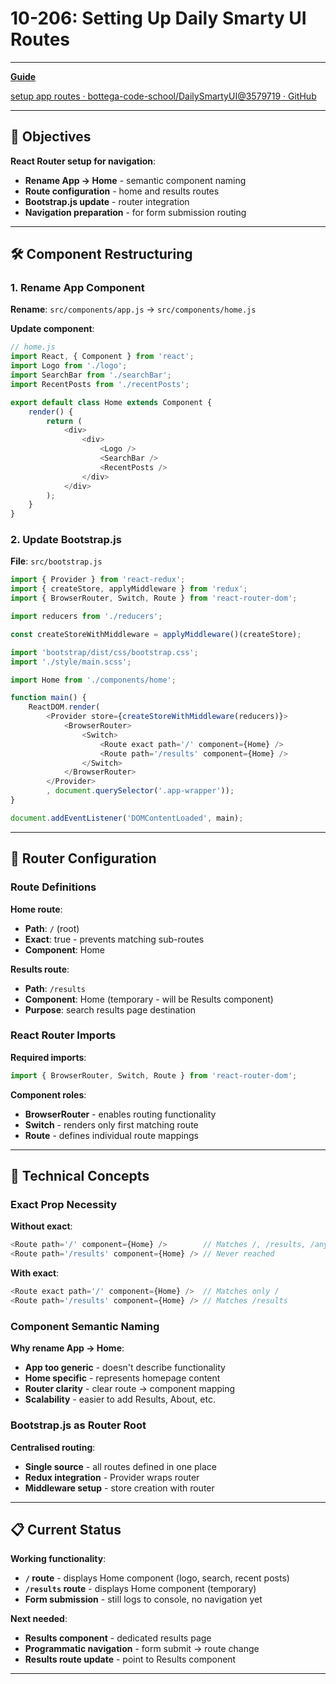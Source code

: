# 10-206: Setting Up Daily Smarty UI Routes

---

**[Guide](https://devcamp.com/pt-full-stack-development-javascript-python-react/guide/setting-up-daily-smarty-ui-routes-using-react-router-dom)**

[setup app routes · bottega-code-school/DailySmartyUI@3579719 · GitHub](https://github.com/bottega-code-school/DailySmartyUI/commit/3579719d3fbff0233823c7a2b1c7c8b2a7e2dcd5)

---

## 🎯 Objectives

**React Router setup for navigation**:

- **Rename App → Home** - semantic component naming
- **Route configuration** - home and results routes
- **Bootstrap.js update** - router integration
- **Navigation preparation** - for form submission routing

---

## 🛠️ Component Restructuring

### 1. Rename App Component

**Rename**: `src/components/app.js` → `src/components/home.js`

**Update component**:

```javascript
// home.js
import React, { Component } from 'react';
import Logo from './logo';
import SearchBar from './searchBar';
import RecentPosts from './recentPosts';

export default class Home extends Component {
    render() {
        return (
            <div>
                <div>
                    <Logo />
                    <SearchBar />
                    <RecentPosts />
                </div>
            </div>
        );
    }
}
```

### 2. Update Bootstrap.js

**File**: `src/bootstrap.js`

```javascript
import { Provider } from 'react-redux';
import { createStore, applyMiddleware } from 'redux';
import { BrowserRouter, Switch, Route } from 'react-router-dom';

import reducers from './reducers';

const createStoreWithMiddleware = applyMiddleware()(createStore);

import 'bootstrap/dist/css/bootstrap.css';
import './style/main.scss';

import Home from './components/home';

function main() {
    ReactDOM.render(
        <Provider store={createStoreWithMiddleware(reducers)}>
            <BrowserRouter>
                <Switch>
                    <Route exact path='/' component={Home} />
                    <Route path='/results' component={Home} />
                </Switch>
            </BrowserRouter>
        </Provider>
        , document.querySelector('.app-wrapper'));
}

document.addEventListener('DOMContentLoaded', main);
```

---

## 📧 Router Configuration

### Route Definitions

**Home route**:

- **Path**: `/` (root)
- **Exact**: true - prevents matching sub-routes
- **Component**: Home

**Results route**:

- **Path**: `/results`
- **Component**: Home (temporary - will be Results component)
- **Purpose**: search results page destination

### React Router Imports

**Required imports**:

```javascript
import { BrowserRouter, Switch, Route } from 'react-router-dom';
```

**Component roles**:

- **BrowserRouter** - enables routing functionality
- **Switch** - renders only first matching route
- **Route** - defines individual route mappings

---

## 📧 Technical Concepts

### Exact Prop Necessity

**Without exact**:

```javascript
<Route path='/' component={Home} />        // Matches /, /results, /anything
<Route path='/results' component={Home} /> // Never reached
```

**With exact**:

```javascript
<Route exact path='/' component={Home} />  // Matches only /
<Route path='/results' component={Home} /> // Matches /results
```

### Component Semantic Naming

**Why rename App → Home**:

- **App too generic** - doesn't describe functionality
- **Home specific** - represents homepage content
- **Router clarity** - clear route → component mapping
- **Scalability** - easier to add Results, About, etc.

### Bootstrap.js as Router Root

**Centralised routing**:

- **Single source** - all routes defined in one place
- **Redux integration** - Provider wraps router
- **Middleware setup** - store creation with router

---

## 📋 Current Status

**Working functionality**:

- **`/` route** - displays Home component (logo, search, recent posts)
- **`/results` route** - displays Home component (temporary)
- **Form submission** - still logs to console, no navigation yet

**Next needed**:

- **Results component** - dedicated results page
- **Programmatic navigation** - form submit → route change
- **Results route update** - point to Results component

---
